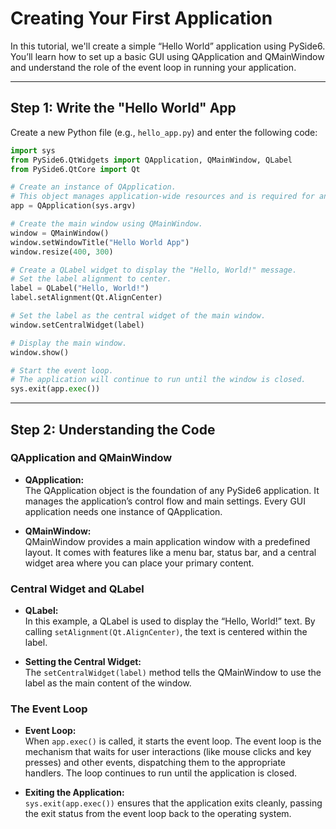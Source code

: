 # Creating Your First Application

In this tutorial, we'll create a simple “Hello World” application using PySide6. You’ll learn how to set up a basic GUI using QApplication and QMainWindow and understand the role of the event loop in running your application.

---

## Step 1: Write the "Hello World" App

Create a new Python file (e.g., `hello_app.py`) and enter the following code:

```python
import sys
from PySide6.QtWidgets import QApplication, QMainWindow, QLabel
from PySide6.QtCore import Qt

# Create an instance of QApplication.
# This object manages application-wide resources and is required for any PySide6 app.
app = QApplication(sys.argv)

# Create the main window using QMainWindow.
window = QMainWindow()
window.setWindowTitle("Hello World App")
window.resize(400, 300)

# Create a QLabel widget to display the "Hello, World!" message.
# Set the label alignment to center.
label = QLabel("Hello, World!")
label.setAlignment(Qt.AlignCenter)

# Set the label as the central widget of the main window.
window.setCentralWidget(label)

# Display the main window.
window.show()

# Start the event loop.
# The application will continue to run until the window is closed.
sys.exit(app.exec())
```

---

## Step 2: Understanding the Code

### QApplication and QMainWindow

- **QApplication:**  
  The QApplication object is the foundation of any PySide6 application. It manages the application’s control flow and main settings. Every GUI application needs one instance of QApplication.

- **QMainWindow:**  
  QMainWindow provides a main application window with a predefined layout. It comes with features like a menu bar, status bar, and a central widget area where you can place your primary content.

### Central Widget and QLabel

- **QLabel:**  
  In this example, a QLabel is used to display the “Hello, World!” text. By calling `setAlignment(Qt.AlignCenter)`, the text is centered within the label.
  
- **Setting the Central Widget:**  
  The `setCentralWidget(label)` method tells the QMainWindow to use the label as the main content of the window.

### The Event Loop

- **Event Loop:**  
  When `app.exec()` is called, it starts the event loop. The event loop is the mechanism that waits for user interactions (like mouse clicks and key presses) and other events, dispatching them to the appropriate handlers. The loop continues to run until the application is closed.
  
- **Exiting the Application:**  
  `sys.exit(app.exec())` ensures that the application exits cleanly, passing the exit status from the event loop back to the operating system.

